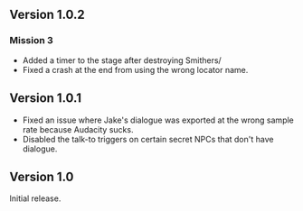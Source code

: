 ## Version 1.0.2
### Mission 3

- Added a timer to the stage after destroying Smithers/
- Fixed a crash at the end from using the wrong locator name.

## Version 1.0.1

- Fixed an issue where Jake's dialogue was exported at the wrong sample rate because Audacity sucks.
- Disabled the talk-to triggers on certain secret NPCs that don't have dialogue.

## Version 1.0
Initial release.
